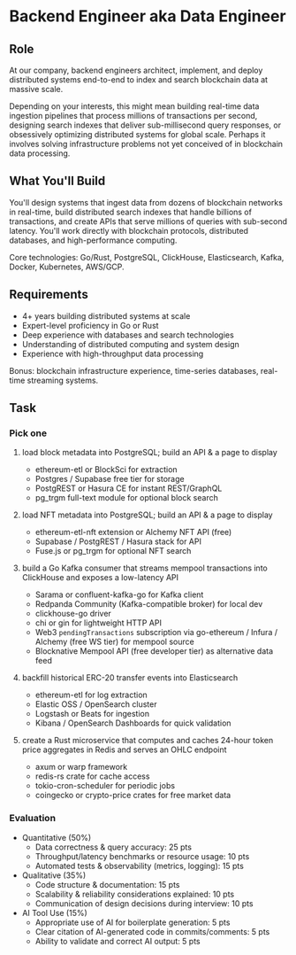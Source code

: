 # Backend Engineer aka Data Engineer

## Role

At our company, backend engineers architect, implement, and deploy distributed systems end-to-end to index and search blockchain data at massive scale.

Depending on your interests, this might mean building real-time data ingestion pipelines that process millions of transactions per second, designing search indexes that deliver sub-millisecond query responses, or obsessively optimizing distributed systems for global scale. Perhaps it involves solving infrastructure problems not yet conceived of in blockchain data processing.

## What You'll Build

You'll design systems that ingest data from dozens of blockchain networks in real-time, build distributed search indexes that handle billions of transactions, and create APIs that serve millions of queries with sub-second latency. You'll work directly with blockchain protocols, distributed databases, and high-performance computing.

Core technologies: Go/Rust, PostgreSQL, ClickHouse, Elasticsearch, Kafka, Docker, Kubernetes, AWS/GCP.

## Requirements

- 4+ years building distributed systems at scale
- Expert-level proficiency in Go or Rust
- Deep experience with databases and search technologies
- Understanding of distributed computing and system design
- Experience with high-throughput data processing

Bonus: blockchain infrastructure experience, time-series databases, real-time streaming systems.

## Task

### Pick one

1. load block metadata into PostgreSQL; build an API & a page to display  
   - ethereum-etl or BlockSci for extraction  
   - Postgres / Supabase free tier for storage  
   - PostgREST or Hasura CE for instant REST/GraphQL  
   - pg_trgm full-text module for optional block search

2. load NFT metadata into PostgreSQL; build an API & a page to display  
   - ethereum-etl-nft extension or Alchemy NFT API (free)  
   - Supabase / PostgREST / Hasura stack for API  
   - Fuse.js or pg_trgm for optional NFT search

3. build a Go Kafka consumer that streams mempool transactions into ClickHouse and exposes a low-latency API  
   - Sarama or confluent-kafka-go for Kafka client  
   - Redpanda Community (Kafka-compatible broker) for local dev  
   - clickhouse-go driver  
   - chi or gin for lightweight HTTP API  
   - Web3 `pendingTransactions` subscription via go-ethereum / Infura / Alchemy (free WS tier) for mempool source  
   - Blocknative Mempool API (free developer tier) as alternative data feed

4. backfill historical ERC-20 transfer events into Elasticsearch  
   - ethereum-etl for log extraction  
   - Elastic OSS / OpenSearch cluster  
   - Logstash or Beats for ingestion  
   - Kibana / OpenSearch Dashboards for quick validation

5. create a Rust microservice that computes and caches 24-hour token price aggregates in Redis and serves an OHLC endpoint  
   - axum or warp framework  
   - redis-rs crate for cache access  
   - tokio-cron-scheduler for periodic jobs  
   - coingecko or crypto-price crates for free market data

### Evaluation
- Quantitative (50%)
  - Data correctness & query accuracy: 25 pts
  - Throughput/latency benchmarks or resource usage: 10 pts
  - Automated tests & observability (metrics, logging): 15 pts
- Qualitative (35%)
  - Code structure & documentation: 15 pts
  - Scalability & reliability considerations explained: 10 pts
  - Communication of design decisions during interview: 10 pts
- AI Tool Use (15%)
  - Appropriate use of AI for boilerplate generation: 5 pts
  - Clear citation of AI-generated code in commits/comments: 5 pts
  - Ability to validate and correct AI output: 5 pts